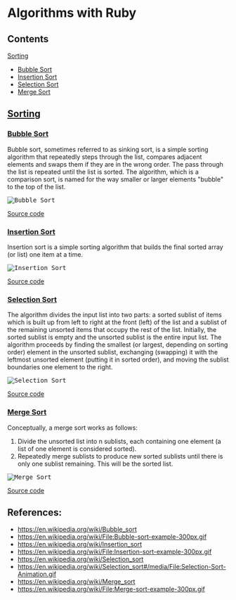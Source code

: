 # Algorithms with Ruby

## Contents
[Sorting](#sorting)
* [Bubble Sort](#bubble_sort)
* [Insertion Sort](#insertion_sort)
* [Selection Sort](#selection_sort)
* [Merge Sort](#merge_sort)

## [Sorting](#sorting)

### [Bubble Sort](#bubble_sort)
Bubble sort, sometimes referred to as sinking sort, is a simple sorting algorithm that repeatedly steps through the list, compares adjacent elements and swaps them if they are in the wrong order. The pass through the list is repeated until the list is sorted. The algorithm, which is a comparison sort, is named for the way smaller or larger elements "bubble" to the top of the list.

<kbd>
  <img
    src="https://upload.wikimedia.org/wikipedia/commons/c/c8/Bubble-sort-example-300px.gif"
    alt="Bubble Sort"
  />
</kbd>

[Source code](https://github.com/taufek/ruby-exercises/blob/master/lib/sorting/bubble_sort.rb)


### [Insertion Sort](#insertion_sort)
Insertion sort is a simple sorting algorithm that builds the final sorted array (or list) one item at a time.

<kbd>
  <img
    src="https://upload.wikimedia.org/wikipedia/commons/0/0f/Insertion-sort-example-300px.gif"
    alt="Insertion Sort"
  />
</kbd>

[Source code](https://github.com/taufek/ruby-exercises/blob/master/lib/sorting/insertion_sort.rb)


### [Selection Sort](#selecton_sort)
The algorithm divides the input list into two parts: a sorted sublist of items which is built up from left to right at the front (left) of the list and a sublist of the remaining unsorted items that occupy the rest of the list. Initially, the sorted sublist is empty and the unsorted sublist is the entire input list. The algorithm proceeds by finding the smallest (or largest, depending on sorting order) element in the unsorted sublist, exchanging (swapping) it with the leftmost unsorted element (putting it in sorted order), and moving the sublist boundaries one element to the right.

<kbd>
  <img
    src="https://upload.wikimedia.org/wikipedia/commons/9/94/Selection-Sort-Animation.gif"
    alt="Selection Sort"
  />
</kbd>

[Source code](https://github.com/taufek/ruby-exercises/blob/master/lib/sorting/selection_sort.rb)

### [Merge Sort](#merge_sort)
Conceptually, a merge sort works as follows:

1. Divide the unsorted list into n sublists, each containing one element (a list of one element is considered sorted).
2. Repeatedly merge sublists to produce new sorted sublists until there is only one sublist remaining. This will be the sorted list.


<kbd>
  <img
    src="https://upload.wikimedia.org/wikipedia/commons/c/cc/Merge-sort-example-300px.gif"
    alt="Merge Sort"
  />
</kbd>

[Source code](https://github.com/taufek/ruby-exercises/blob/master/lib/sorting/merge_sort.rb)

## References:
* https://en.wikipedia.org/wiki/Bubble_sort
* https://en.wikipedia.org/wiki/File:Bubble-sort-example-300px.gif
* https://en.wikipedia.org/wiki/Insertion_sort
* https://en.wikipedia.org/wiki/File:Insertion-sort-example-300px.gif
* https://en.wikipedia.org/wiki/Selection_sort
* https://en.wikipedia.org/wiki/Selection_sort#/media/File:Selection-Sort-Animation.gif
* https://en.wikipedia.org/wiki/Merge_sort
* https://en.wikipedia.org/wiki/File:Merge-sort-example-300px.gif


